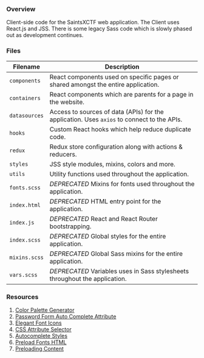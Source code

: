 ### Overview

Client-side code for the SaintsXCTF web application.  The Client uses React.js and JSS.  There is some legacy Sass code 
which is slowly phased out as development continues.

### Files

| Filename              | Description                                                                                 |
|-----------------------|---------------------------------------------------------------------------------------------|
| `components`          | React components used on specific pages or shared amongst the entire application.           |
| `containers`          | React components which are parents for a page in the website.                               |
| `datasources`         | Access to sources of data (APIs) for the application.  Uses `axios` to connect to the APIs. |
| `hooks`               | Custom React hooks which help reduce duplicate code.                                        |
| `redux`               | Redux store configuration along with actions & reducers.                                    |
| `styles`              | JSS style modules, mixins, colors and more.                                                 |
| `utils`               | Utility functions used throughout the application.                                          |
| `fonts.scss`          | *DEPRECATED* Mixins for fonts used throughout the application.                              |
| `index.html`          | *DEPRECATED* HTML entry point for the application.                                          |
| `index.js`            | *DEPRECATED* React and React Router bootstrapping.                                          |
| `index.scss`          | *DEPRECATED* Global styles for the entire application.                                      |
| `mixins.scss`         | *DEPRECATED* Global Sass mixins for the entire application.                                 |
| `vars.scss`           | *DEPRECATED* Variables uses in Sass stylesheets throughout the application.                 |

### Resources

1) [Color Palette Generator](https://mycolor.space/?hex=%23990000&sub=1)
2) [Password Form Auto Complete Attribute](https://www.chromium.org/developers/design-documents/create-amazing-password-forms)
3) [Elegant Font Icons](https://www.elegantthemes.com/blog/resources/elegant-icon-font)
4) [CSS Attribute Selector](https://stackoverflow.com/a/38764939)
5) [Autocomplete Styles](https://css-tricks.com/snippets/css/change-autocomplete-styles-webkit-browsers/)
6) [Preload Fonts HTML](https://stackoverflow.com/a/52763507)
7) [Preloading Content](https://developer.mozilla.org/en-US/docs/Web/HTML/Preloading_content)
